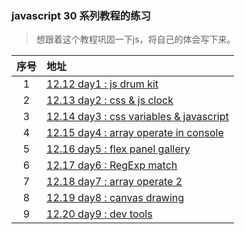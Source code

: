 ### javascript 30 系列教程的练习

> 想跟着这个教程巩固一下js，将自己的体会写下来。

序号|地址
:--:|:---
1|[12.12 day1 : js drum kit](https://github.com/longmimi/javascript-30-practice/tree/master/01%20js%20drum%20kit)
2|[12.13 day2 : css & js clock](https://github.com/longmimi/javascript-30-practice/tree/master/02%20css%2Bjs%20clock)
3|[12.14 day3 : css variables & javascript](https://github.com/longmimi/javascript-30-practice/tree/master/03%20css%20variabale)
4|[12.15 day4 : array operate in console](https://github.com/longmimi/javascript-30-practice/tree/master/04%20array%20consolelog)
5|[12.16 day5 : flex panel gallery](https://github.com/longmimi/javascript-30-practice/tree/master/05%20flex%20panel%20gallery)
6|[12.17 day6 : RegExp match](https://github.com/longmimi/javascript-30-practice/tree/master/06%20type%20match)
7|[12.18 day7 : array operate 2](https://github.com/longmimi/javascript-30-practice/tree/master/07%20array%20consolelog%202)
8|[12.19 day8 : canvas drawing](https://github.com/longmimi/javascript-30-practice/tree/master/08%20canvas%20draw)
9|[12.20 day9 : dev tools](https://github.com/longmimi/javascript-30-practice/tree/master/09%20dev%20tools%20domination)